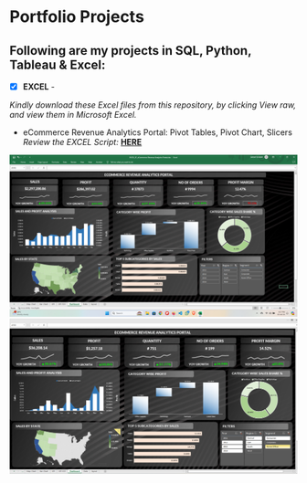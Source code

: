 # Portfolio Projects
## Following are my projects in SQL, Python, Tableau & Excel: <br />





- [x] **EXCEL** - 

*Kindly download these Excel files from this repository, by clicking View raw, and view them in Microsoft Excel.*

  - eCommerce Revenue Analytics Portal: Pivot Tables, Pivot Chart, Slicers <br />
*Review the EXCEL Script:* **[HERE](https://github.com/saiky-111/DataAnalystPortfolioProjects/blob/master/eCommerce%20Revenue%20Analytics%20Portal.xlsx)**<br />

![Excel Dashboard](images/Dashboard_1.png)<br>
![Completely Dynamic With Filters](images/Dashboard_2.png)

